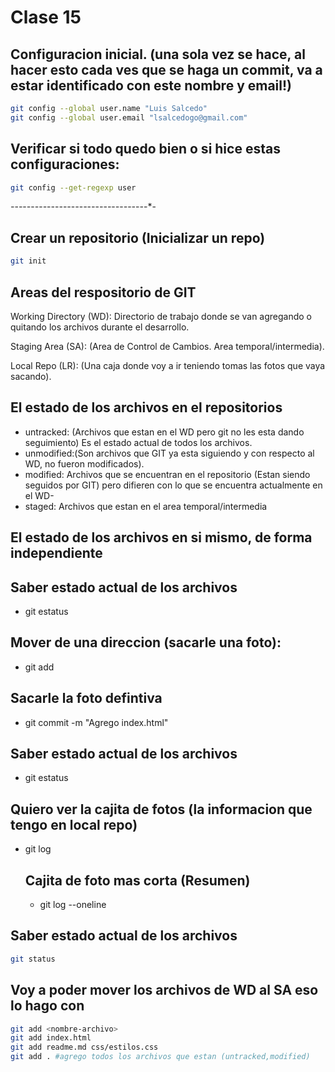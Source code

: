 # Clase 15

## Configuracion inicial. (una sola vez se hace, al hacer esto cada ves que se haga un commit, va a estar identificado con este nombre y email!) 

```sh
git config --global user.name "Luis Salcedo"   
git config --global user.email "lsalcedogo@gmail.com"
```

## Verificar si todo quedo bien o si hice estas configuraciones:

```sh
git config --get-regexp user
```
*-*-*-*-*-*-*-*-*-*-*-*-*-*-*-*-*-*-*-*-*-*-*-*-*-*-*-*-*-*-*-*-*-*-*-

## Crear un repositorio (Inicializar un repo)

```sh
git init
```


## Areas del respositorio de GIT

Working Directory (WD): Directorio de trabajo donde se van agregando o quitando los archivos durante el desarrollo.

Staging Area (SA): (Area de Control de Cambios. Area temporal/intermedia).

Local Repo (LR): (Una caja donde voy a ir teniendo tomas las fotos que vaya sacando).

## El estado de los archivos en el repositorios

* untracked: (Archivos que estan en el WD pero git no les esta dando seguimiento) Es el estado actual de todos los archivos. 
* unmodified:(Son archivos que GIT ya esta siguiendo y con respecto al WD, no fueron modificados).
* modified: Archivos que se encuentran en el repositorio (Estan siendo seguidos por GIT) pero difieren con lo que se encuentra actualmente en el WD-
* staged: Archivos que estan en el area temporal/intermedia

## El estado de los archivos en si mismo, de forma independiente

## Saber estado actual de los archivos
* git estatus

## Mover de una direccion (sacarle una foto):

* git add

## Sacarle la foto defintiva

* git commit -m "Agrego index.html"

## Saber estado actual de los archivos
* git estatus

## Quiero ver la cajita de fotos (la informacion que tengo en local repo)
* git log

    ## Cajita de foto mas corta (Resumen)
    * git log --oneline

## Saber estado actual de los archivos

```sh
git status
```

## Voy a poder mover los archivos de WD al SA eso lo hago con

```sh
git add <nombre-archivo>
git add index.html
git add readme.md css/estilos.css
git add . #agrego todos los archivos que estan (untracked,modified)
```







